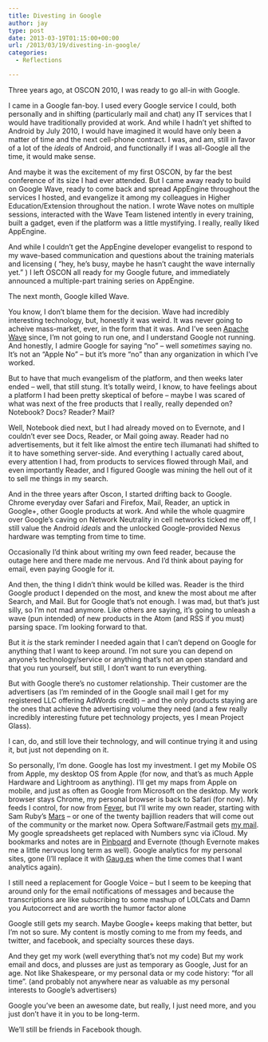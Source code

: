 ```yaml
---
title: Divesting in Google
author: jay
type: post
date: 2013-03-19T01:15:00+00:00
url: /2013/03/19/divesting-in-google/
categories:
  - Reflections

---
```

Three years ago, at OSCON 2010, I was ready to go all-in with Google.

I came in a Google fan-boy. I used every Google service I could, both personally and in shifting (particularly mail and chat) any IT services that I would have traditionally provided at work. And while I hadn’t yet shifted to Android by July 2010, I would have imagined it would have only been a matter of time and the next cell-phone contract. I was, and am, still in favor of a lot of the _ideals_ of Android, and functionally if I was all-Google all the time, it would make sense.

And maybe it was the excitement of my first OSCON, by far the best conference of its size I had ever attended. But I came away ready to build on Google Wave, ready to come back and spread AppEngine throughout the services I hosted, and evangelize it among my colleagues in Higher Education/Extension throughout the nation. I wrote Wave notes on multiple sessions, interacted with the Wave Team listened intently in every training, built a gadget, even if the platform was a little mystifying. I really, really liked AppEngine.

And while I couldn’t get the AppEngine developer evangelist to respond to my wave-based communication and questions about the training materials and licensing ( “hey, he’s busy, maybe he hasn’t caught the wave internally yet.” ) I left OSCON all ready for my Google future, and immediately announced a multiple-part training series on AppEngine.

The next month, Google killed Wave.

You know, I don’t blame them for the decision. Wave had incredibly interesting technology, but, honestly it was weird. It was never going to acheive mass-market, ever, in the form that it was. And I’ve seen [Apache Wave][1] since, I’m not going to run one, and I understand Google not running. And honestly, I admire Google for saying “no” &#8211; well _sometimes_ saying no. It’s not an “Apple No” &#8211; but it’s more “no” than any organization in which I’ve worked.

But to have that much evangelism of the platform, and then weeks later ended – well, that still stung. It’s totally weird, I know, to have feelings about a platform I had been pretty skeptical of before &#8211; maybe I was scared of what was next of the free products that I really, really depended on? Notebook? Docs? Reader? Mail?

Well, Notebook died next, but I had already moved on to Evernote, and I couldn’t ever see Docs, Reader, or Mail going away. Reader had no advertisements, but it felt like almost the entire tech illumanati had shifted to it to have something server-side. And everything I actually cared about, every attention I had, from products to services flowed through Mail, and even importantly Reader, and I figured Google was mining the hell out of it to sell me things in my search.

And in the three years after Oscon, I started drifting back to Google. Chrome everyday over Safari and Firefox, Mail, Reader, an uptick in Google+, other Google products at work. And while the whole quagmire over Google’s caving on Network Neutrality in cell networks ticked me off, I still value the Android _ideals_ and the unlocked Google-provided Nexus hardware was tempting from time to time.

Occasionally I’d think about writing my own feed reader, because the outage here and there made me nervous. And I’d think about paying for email, even paying Google for it.

And then, the thing I didn’t think would be killed was. Reader is the third Google product I depended on the most, and knew the most about me after Search, and Mail. But for Google that’s not enough. I was mad, but that’s just silly, so I’m not mad anymore. Like others are saying, it’s going to unleash a wave (pun intended) of new products in the Atom (and RSS if you must) parsing space. I’m looking forward to that.

But it _is_ the stark reminder I needed again that I can’t depend on Google for anything that I want to keep around. I’m not sure you can depend on anyone’s technology/service or anything that’s not an open standard and that you run yourself, but still, I don’t want to run everything.

But with Google there’s no customer relationship. Their customer are the advertisers (as I’m reminded of in the Google snail mail I get for my registered LLC offering AdWords credit) &#8211; and the only products staying are the ones that achieve the advertising volume they need (and a few really incredibly interesting future pet technology projects, yes I mean Project Glass).

I can, do, and still love their technology, and will continue trying it and using it, but just not depending on it.

So personally, I’m done. Google has lost my investment. I get my Mobile OS from Apple, my desktop OS from Apple (for now, and that’s as much Apple Hardware and Lightroom as anything). I’ll get my maps from Apple on mobile, and just as often as Google from Microsoft on the desktop. My work browser stays Chrome, my personal browser is back to Safari (for now). My feeds I control, for now from [Fever][2], but I’ll write my own reader, starting with Sam Ruby’s [Mars][3] &#8211; or one of the twenty bajillion readers that will come out of the community or the market now. Opera Software/Fastmail gets [my mail][4]. My google spreadsheets get replaced with Numbers sync via iCloud. My bookmarks and notes are in [Pinboard][5] and Evernote (though Evernote makes me a little nervous long term as well). Google analytics for my personal sites, gone (I’ll replace it with [Gaug.es][6] when the time comes that I want analytics again).

I still need a replacement for Google Voice &#8211; but I seem to be keeping that around only for the email notifications of messages and because the transcriptions are like subscribing to some mashup of LOLCats and Damn you Autocorrect and are worth the humor factor alone

Google still gets my search. Maybe Google+ keeps making that better, but I’m not so sure. My content is mostly coming to me from my feeds, and twitter, and facebook, and specialty sources these days.

And they get my work (well everything that’s not my code) But my work email and docs, and plusses are just as temporary as Google, Just for an age. Not like Shakespeare, or my personal data or my code history: “for all time”. (and probably not anywhere near as valuable as my personal interests to Google’s advertisers)

Google you’ve been an awesome date, but really, I just need more, and you just don’t have it in you to be long-term.

We’ll still be friends in Facebook though.

 [1]: http://incubator.apache.org/wave/index.html
 [2]: http://feedafever.com
 [3]: https://github.com/rubys/mars
 [4]: https://www.fastmail.fm
 [5]: https://pinboard.in
 [6]: http://get.gaug.es